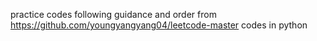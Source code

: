 practice codes following guidance and order from https://github.com/youngyangyang04/leetcode-master
codes in python